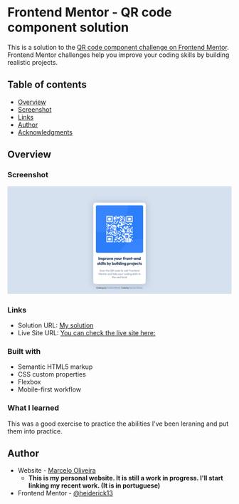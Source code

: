 # Frontend Mentor - QR code component solution

This is a solution to the [QR code component challenge on Frontend Mentor](https://www.frontendmentor.io/challenges/qr-code-component-iux_sIO_H). Frontend Mentor challenges help you improve your coding skills by building realistic projects. 

## Table of contents

- [Overview](#overview)
- [Screenshot](#screenshot)
- [Links](#links)
- [Author](#author)
- [Acknowledgments](#acknowledgments)

## Overview

### Screenshot

![](./images/Screenshot.png)

### Links

- Solution URL: [My solution](https://www.frontendmentor.io/solutions/qr-code-component-YPThAWBRg8)
- Live Site URL: [You can check the live site here:](https://heiderick13.github.io/qr-code-component/)

### Built with

- Semantic HTML5 markup
- CSS custom properties
- Flexbox
- Mobile-first workflow

### What I learned

This was a good exercise to practice the abilities I've been leraning and put them into practice. 

## Author

- Website - [Marcelo Oliveira](https://heiderick13.github.io/curriculo/)
  - **This is my personal website. It is still a work in progress. I'll start linking my recent work. (It is in portuguese)**
- Frontend Mentor - [@heiderick13](https://www.frontendmentor.io/profile/heiderick13)
